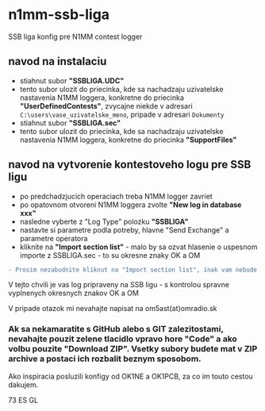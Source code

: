 # n1mm-ssb-liga
SSB liga konfig pre N1MM contest logger 

## navod na instalaciu

- stiahnut subor **"SSBLIGA.UDC"**
- tento subor ulozit do priecinka, kde sa nachadzaju uzivatelske nastavenia N1MM loggera, konkretne do priecinka **"UserDefinedContests"**, zvycajne niekde v adresari `C:\users\vase_uzivatelske_meno`, pripade v adresari `Dokumenty`
- stiahnut subor **"SSBLIGA.sec"**
- tento subor ulozit do priecinka, kde sa nachadzaju uzivatelske nastavenia N1MM loggera, konkretne do priecinka **"SupportFiles"**

## navod na vytvorenie kontestoveho logu pre SSB ligu

- po predchadzjucich operaciach treba N1MM logger zavriet
- po opatovnom otvoreni N1MM loggera zvolte **"New log in database xxx"**
- nasledne vyberte z "Log Type" polozku **"SSBLIGA"**
- nastavte si parametre podla potreby, hlavne "Send Exchange" a parametre operatora
- kliknite na **"Import section list"** - malo by sa ozvat hlasenie o uspesnom importe z SSBLIGA.sec - to su okresne znaky OK a OM
```diff
- Prosim nezabudnite kliknut na "Import section list", inak vam nebude fungovat kontrola okresnych znakov
```
V tejto chvili je vas log pripraveny na SSB ligu - s kontrolou spravne vyplnenych okresnych znakov OK a OM

V pripade otazok mi nevahajte napisat na om5ast(at)omradio.sk

### Ak sa nekamaratite s GitHub alebo s GIT zalezitostami, nevahajte pouzit zelene tlacidlo vpravo hore "Code" a ako volbu pouzite "Download ZIP". Vsetky subory budete mat v ZIP archive a postaci ich rozbalit  beznym sposobom.

Ako inspiracia posluzili konfigy od OK1NE a OK1PCB, za co im touto cestou dakujem.

73 ES GL
